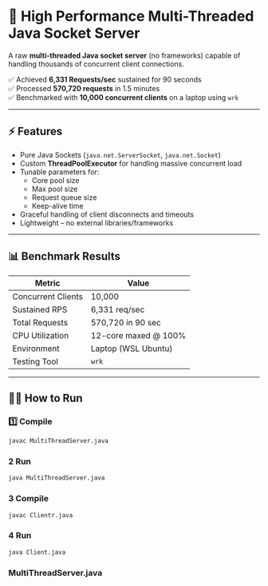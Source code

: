 # 🚀 High Performance Multi-Threaded Java Socket Server

A raw **multi-threaded Java socket server** (no frameworks) capable of handling thousands of concurrent client connections.

✅ Achieved **6,331 Requests/sec** sustained for 90 seconds  
✅ Processed **570,720 requests** in 1.5 minutes  
✅ Benchmarked with **10,000 concurrent clients** on a laptop using `wrk`

---

## ⚡ Features

- Pure Java Sockets (`java.net.ServerSocket`, `java.net.Socket`)
- Custom **ThreadPoolExecutor** for handling massive concurrent load
- Tunable parameters for:
  - Core pool size
  - Max pool size
  - Request queue size
  - Keep-alive time
- Graceful handling of client disconnects and timeouts
- Lightweight – no external libraries/frameworks

---

## 📊 Benchmark Results

| Metric                  | Value              |
|------------------------|--------------------|
| Concurrent Clients      | 10,000             |
| Sustained RPS           | 6,331 req/sec      |
| Total Requests          | 570,720 in 90 sec  |
| CPU Utilization         | 12-core maxed @ 100%|
| Environment             | Laptop (WSL Ubuntu)|
| Testing Tool            | `wrk`              |

---

## 🏃‍♂️ How to Run

### 1️⃣ Compile
```bash
javac MultiThreadServer.java
```

### 2 Run
```bash
java MultiThreadServer.java
```

### 3 Compile
```bash
javac Clientr.java
```
### 4 Run
```bash
java Client.java
```
### MultiThreadServer.java


